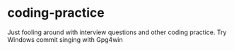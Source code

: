 # coding-practice
Just fooling around with interview questions and other coding practice.
Try Windows commit singing with Gpg4win
